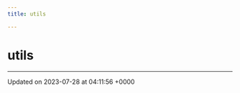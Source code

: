 ```yaml
---
title: utils

---
```


# utils








-------------------------------

Updated on 2023-07-28 at 04:11:56 +0000